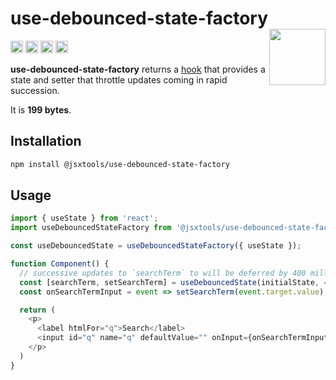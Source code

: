 # use-debounced-state-factory [<img src="https://avatars.githubusercontent.com/u/52989093" alt="" width="90" height="90" align="right">][monorepo]

[<img alt="npm version" src="https://img.shields.io/npm/v/@jsxtools/use-debounced-state-factory.svg" height="20">](https://www.npmjs.com/package/@jsxtools/use-debounced-state-factory)
[<img alt="build status" src="https://img.shields.io/travis/jsxtools/monorepo/master.svg" height="20">](https://travis-ci.org/jsxtools/monorepo/use-debounced-state-factory)
[<img alt="issue tracker" src="https://img.shields.io/github/issues/jsxtools/monorepo/use-debounced-state-factory.svg" height="20">](https://github.com/jsxtools/monorepo/issues?q=is:issue+is:open+label:use-debounced-state-factory)
[<img alt="pull requests" src="https://img.shields.io/github/issues-pr/jsxtools/monorepo/use-debounced-state-factory.svg" height="20">](https://github.com/jsxtools/monorepo/pulls?q=is:pr+is:open+label:use-debounced-state-factory)

**use-debounced-state-factory** returns a [hook] that provides a state and setter that throttle updates coming in rapid succession.

It is <strong size>199 bytes</strong>.

## Installation

```sh
npm install @jsxtools/use-debounced-state-factory
```

## Usage

```js
import { useState } from 'react';
import useDebouncedStateFactory from '@jsxtools/use-debounced-state-factory';

const useDebouncedState = useDebouncedStateFactory({ useState });

function Component() {
  // successive updates to `searchTerm` to will be deferred by 400 milliseconds
  const [searchTerm, setSearchTerm] = useDebouncedState(initialState, 400);
  const onSearchTermInput = event => setSearchTerm(event.target.value);

  return (
    <p>
      <label htmlFor="q">Search</label>
      <input id="q" name="q" defaultValue="" onInput={onSearchTermInput}>
    </p>
  )
}
```

[hook]: https://reactjs.org/docs/hooks-reference.html
[monorepo]: https://github.com/jsxtools/monorepo
